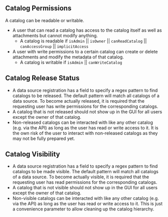 ## Catalog Permissions

A catalog can be readable or writable.

- A user that can read a catalog has access to the catalog itself as well as attachments but cannot modify anything.
  - A catalog is readable if `isAdmin` || `isOwner` || `canReadCatalog` || `canAccessGroup` || `implicitAccess`
- A user with write permissions to a certain catalog can create or delete attachments and modify the metadata of that catalog.
  - A catalog is writable if `isAdmin` || `canWriteCatalog`

## Catalog Release Status
- A data source registration has a field to specify a regex pattern to find catalogs to be released. The default pattern will match all catalogs of a data source. To become actually released, it is required that the requesting user has write permissions for the corresponding catalogs.
- A catalog that is not released should not show up in the GUI for all users except the owner of that catalog.
- Non-released catalogs can be interacted with like any other catalog (e.g. via the API) as long as the user has read or write access to it. It is the own risk of the user to interact with non-released catalogs as they may not be fully prepared yet.

## Catalog Visibility
- A data source registration has a field to specify a regex pattern to find catalogs to be made visible. The default pattern will match all catalogs of a data source. To become actually visible, it is required that the requesting user has read permissions for the corresponding catalogs.
- A catalog that is not visible should not show up in the GUI for all users except the owner of that catalog.
- Non-visible catalogs can be interacted with like any other catalog (e.g. via the API) as long as the user has read or write access to it. This is just a convenience parameter to allow cleaning up the catalog hierarchy.

